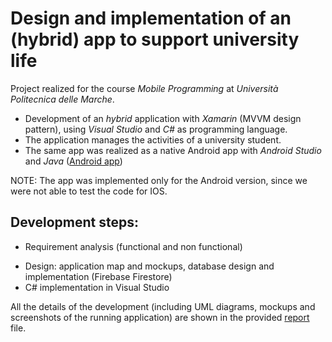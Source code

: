 # Design and implementation of an (hybrid) app to support university life

Project realized for the course *Mobile Programming* at *Università Politecnica delle Marche*. 
 

 - Development of an *hybrid* application with *Xamarin* (MVVM design pattern), using *Visual Studio* and *C#* as  programming language.
 - The application manages the activities of a university student.
 - The same app was realized as a native Android app with *Android Studio* and *Java* ([Android app](https://github.com/denaldo98/AppAndroidStudio))

NOTE: The app was implemented only for the Android version, since we were not able to test the code for IOS.

## Development steps:
 - Requirement analysis (functional and non functional)
 * Design: application map and mockups, database design and implementation (Firebase Firestore)
 * C# implementation in Visual Studio
 
 All the details of the development (including UML diagrams, mockups and screenshots of the running application) are shown in the provided [report](https://github.com/denaldo98/AppXamarin/blob/master/Relazione%20Mobile.pdf) file.
